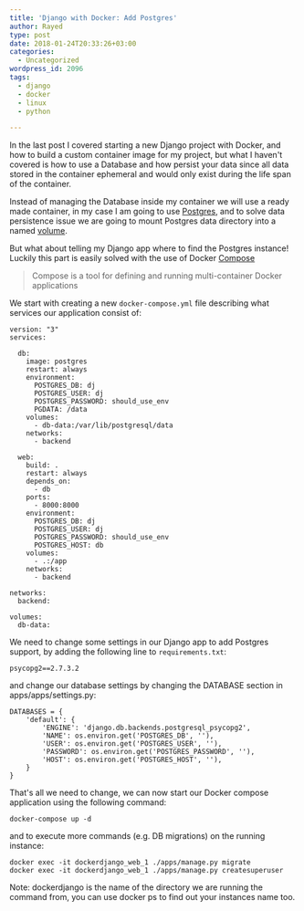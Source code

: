 ```yaml
---
title: 'Django with Docker: Add Postgres'
author: Rayed
type: post
date: 2018-01-24T20:33:26+03:00
categories:
  - Uncategorized
wordpress_id: 2096
tags:
  - django
  - docker
  - linux
  - python

---
```


In the last post I covered starting a new Django project with Docker, and how to build a custom container image for my project, but what I haven't covered is how to use a Database and how persist your data since all data stored in the container ephemeral and would only exist during the life span of the container.
<!--more-->

Instead of managing the Database inside my container we will use a ready made container, in my case I am going to use [Postgres](https://hub.docker.com/_/postgres/), and to solve data persistence issue we are going to mount Postgres data directory into a named [volume](https://docs.docker.com/storage/volumes/).

But what about telling my Django app where to find the Postgres instance! Luckily this part is easily solved with the use of Docker [Compose](https://docs.docker.com/compose/)

> Compose is a tool for defining and running multi-container Docker applications

We start with creating a new `docker-compose.yml` file describing what services our application consist of:

    version: "3"
    services:

      db:
        image: postgres
        restart: always
        environment:
          POSTGRES_DB: dj
          POSTGRES_USER: dj
          POSTGRES_PASSWORD: should_use_env
          PGDATA: /data
        volumes:
          - db-data:/var/lib/postgresql/data
        networks:
          - backend

      web:
        build: .
        restart: always
        depends_on:
          - db
        ports:
          - 8000:8000
        environment:
          POSTGRES_DB: dj
          POSTGRES_USER: dj
          POSTGRES_PASSWORD: should_use_env
          POSTGRES_HOST: db
        volumes:
          - .:/app
        networks:
          - backend

    networks:
      backend:

    volumes:
      db-data:


We need to change some settings in our Django app to add Postgres support, by adding the following line to `requirements.txt`:

    psycopg2==2.7.3.2

and change our database settings by changing the DATABASE section in apps/apps/settings.py:

    DATABASES = {
        'default': {
            'ENGINE': 'django.db.backends.postgresql_psycopg2',
            'NAME': os.environ.get('POSTGRES_DB', ''),
            'USER': os.environ.get('POSTGRES_USER', ''),
            'PASSWORD': os.environ.get('POSTGRES_PASSWORD', ''),
            'HOST': os.environ.get('POSTGRES_HOST', ''),
        }   
    }

That's all we need to change, we can now start our Docker compose application using the following command:

    docker-compose up -d

and to execute more commands (e.g. DB migrations) on the running instance:

    docker exec -it dockerdjango_web_1 ./apps/manage.py migrate 
    docker exec -it dockerdjango_web_1 ./apps/manage.py createsuperuser

Note: dockerdjango is the name of the directory we are running the command from, you can use docker ps to find out your instances name too.